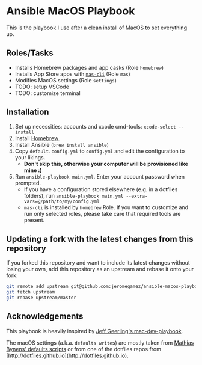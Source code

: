 # Ansible MacOS Playbook

This is the playbook I use after a clean install of MacOS to set everything up.

## Roles/Tasks

- Installs Homebrew packages and app casks (Role `homebrew`)
- Installs App Store apps with [`mas-cli`](https://github.com/mas-cli/mas) (Role `mas`)
- Modifies MacOS settings (Role `settings`)
- TODO: setup VSCode
- TODO: customize terminal

## Installation

1. Set up necessities: accounts and xcode cmd-tools: `xcode-select --install`
2. Install [Homebrew](https://brew.sh).
3. Install Ansible (`brew install ansible`)
4. Copy `default.config.yml` to `config.yml` and edit the configuration to your likings.
   - **Don't skip this, otherwise your computer will be provisioned like mine :)**
5. Run `ansible-playbook main.yml`. Enter your account password when prompted.
   - If you have a configuration stored elsewhere (e.g. in a dotfiles folders), run `ansible-playbook main.yml --extra-vars=@/path/to/my/config.yml`
   - `mas-cli` is installed by `homebrew` Role. If you want to customize and run only selected roles, please take care that required tools are present.

## Updating a fork with the latest changes from this repository

If you forked this repository and want to include its latest changes without losing your own,
add this repository as an upstream and rebase it onto your fork:

```bash
git remote add upstream git@github.com:jeromegamez/ansible-macos-playbook.git
git fetch upstream
git rebase upstream/master
```

## Acknowledgements

This playbook is heavily inspired by
[Jeff Geerling's mac-dev-playbook](https://github.com/geerlingguy/mac-dev-playbook).

The macOS settings (a.k.a. `defaults write`s) are mostly taken from
[Mathias Bynens' defaults scripts](https://mths.be/macos) or from one of the
dotfiles repos from [http://dotfiles.github.io](http://dotfiles.github.io).
